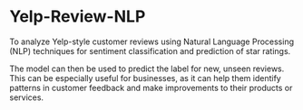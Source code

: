 # Yelp-Review-NLP
To analyze Yelp-style customer reviews using Natural Language Processing (NLP) techniques for sentiment classification and prediction of star ratings.

The model can then be used to predict the label for new, unseen reviews. This can be especially useful for businesses, as it can help them identify patterns in customer feedback and make improvements to their products or services.
